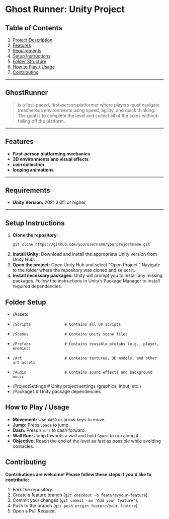 # Ghost Runner: Unity Project

## Table of Contents

1. [Project Description](#project-description)
2. [Features](#features)
3. [Requirements](#requirements)
4. [Setup Instructions](#setup-instructions)
5. [Folder Structure](#folder-structure)
6. [How to Play / Usage](#how-to-play--usage)
7. [Contributing](#contributing)

---
## **GhostRunner**

> is a fast-paced, first-person platformer where players must navigate treacherous environments using speed, agility, and quick thinking. The goal is to complete the level and collect all of the coins without falling off the platform.

---

## Features

- **First-person platforming mechanics**
- **3D environments and visual effects**
- **coin collection**
- **looping animations**

---

## Requirements

- **Unity Version:** 2021.3.0f1 or higher

---

## Setup Instructions

1. **Clone the repository:**
   ```bash
   git clone https://github.com/yourusername/yourprojectname.git
2. **Install Unity:**
    Download and install the appropriate Unity version from Unity Hub.
3. **Open the project:**
    Open Unity Hub and select "Open Project."
    Navigate to the folder where the repository was cloned and select it.
4. **Install necessary packages:**
    Unity will prompt you to install any missing packages. Follow the instructions in Unity’s Package Manager to install required dependencies.

## Folder Setup

- /Assets
-     /Scripts               # Contains all C# scripts
-     /Scenes                # Contains Unity scene files
-     /Prefabs               # Contains reusable prefabs (e.g., player, enemies)
-     /Art                   # Contains textures, 3D models, and other art assets
-     /Audio                 # Contains sound effects and background music
- /ProjectSettings           # Unity project settings (graphics, input, etc.)
- /Packages                  # Unity package dependencies

## How to Play / Usage

- **Movement:** Use `WASD` or arrow keys to move.
- **Jump:** Press `Space` to jump.
- **Dash:** Press `Shift` to dash forward.
- **Wall Run:** Jump towards a wall and hold `Space` to run along it.
- **Objective:** Reach the end of the level as fast as possible while avoiding obstacles.

## Contributing

  **Contributions are welcome! Please follow these steps if you'd like to contribute:**

1. Fork the repository.
2. Create a feature branch (`git checkout -b feature/your-feature`).
3. Commit your changes (`git commit -am 'Add your feature'`).
4. Push to the branch (`git push origin feature/your-feature`).
5. Open a Pull Request.


